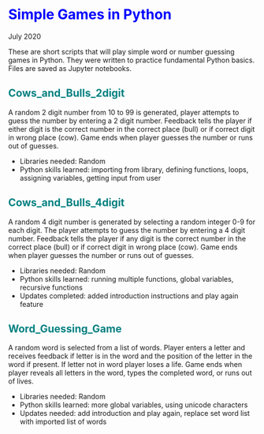 # <font color="blue">Simple Games in Python</font>
July 2020 

These are short scripts that will play simple word or number guessing games in Python. They were written to practice fundamental Python basics. Files are saved as Jupyter notebooks.

## <font color="teal">Cows_and_Bulls_2digit</font>
A random 2 digit number from 10 to 99 is generated, player attempts to guess the number by entering a 2 digit number. Feedback tells the player if either digit is the correct number in the correct place (bull) or if correct digit in wrong place (cow). Game ends when player guesses the number or runs out of guesses.
- Libraries needed: Random
- Python skills learned: importing from library, defining functions, loops, assigning variables, getting input from user

## <font color="teal">Cows_and_Bulls_4digit</font>
A random 4 digit number is generated by selecting a random integer 0-9 for each digit. The player attempts to guess the number by entering a 4 digit number. Feedback tells the player if any digit is the correct number in the correct place (bull) or if correct digit in wrong place (cow). Game ends when player guesses the number or runs out of guesses.
- Libraries needed: Random
- Python skills learned: running multiple functions, global variables, recursive functions
- Updates completed: added introduction instructions and play again feature

## <font color="teal">Word_Guessing_Game</font>
A random word is selected from a list of words. Player enters a letter and receives feedback if letter is in the word and the position of the letter in the word if present. If letter not in word player loses a life. Game ends when player reveals all letters in the word, types the completed word, or runs out of lives.
- Libraries needed: Random
- Python skills learned: more global variables, using unicode characters
- Updates needed: add introduction and play again, replace set word list with imported list of words

